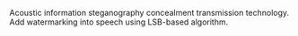 Acoustic information steganography concealment transmission technology.
Add watermarking into speech using LSB-based algorithm.
